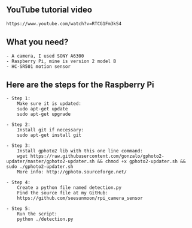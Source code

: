 ## YouTube tutorial video
	https://www.youtube.com/watch?v=RTCG1Fm3kS4
	
	
## What you need?
	- A camera, I used SONY A6300
	- Raspberry Pi, mine is version 2 model B
	- HC-SR501 motion sensor
	
	
## Here are the steps for the Raspberry Pi
	- Step 1:
		Make sure it is updated:
		sudo apt-get update
		sudo apt-get upgrade
		
	- Step 2:
		Install git if necessary:
		sudo apt-get install git
		
	- Step 3:
		Install gphoto2 lib with this one line command:
		wget https://raw.githubusercontent.com/gonzalo/gphoto2-updater/master/gphoto2-updater.sh && chmod +x gphoto2-updater.sh && sudo ./gphoto2-updater.sh
		More info: http://gphoto.sourceforge.net/
		
	- Step 4:
		Create a python file named detection.py
		Find the source file at my GitHub:
		https://github.com/seesunmoon/rpi_camera_sensor
		
	- Step 5:
		Run the script:
		python ./detection.py
